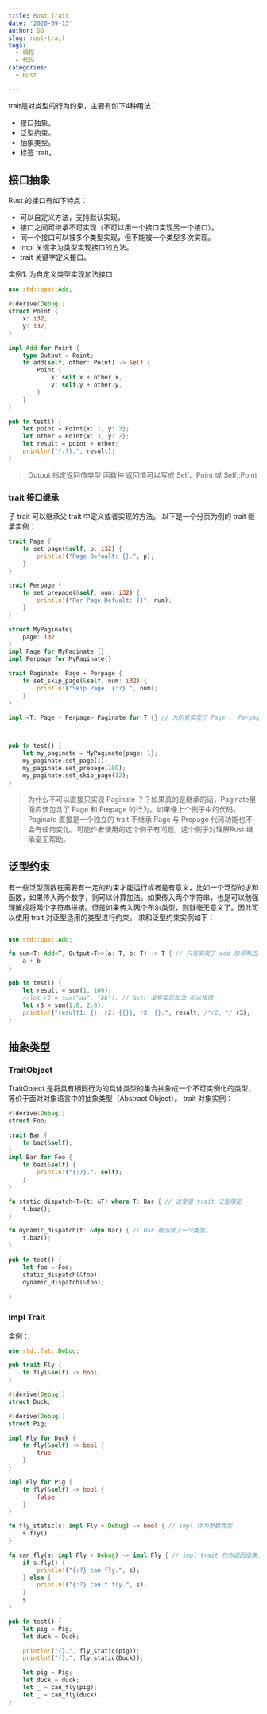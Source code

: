 ```yaml
---
title: Rust Trait
date: '2020-09-13'
author: DG
slug: rust-trait
tags: 
  - 编程
  - 代码
categories: 
  - Rust

---
```


trait是对类型的行为约束，主要有如下4种用法：
- 接口抽象。
- 泛型约束。
- 抽象类型。
- 标签 trait。

## 接口抽象
Rust 的接口有如下特点：
- 可以自定义方法，支持默认实现。
- 接口之间可继承不可实现（不可以用一个接口实现另一个接口）。
- 同一个接口可以被多个类型实现，但不能被一个类型多次实现。
- impl 关键字为类型实现接口的方法。
- trait 关键字定义接口。

实例1: 为自定义类型实现加法接口
```rust
use std::ops::Add;

#[derive(Debug)]
struct Point {
    x: i32,
    y: i32,
}

impl Add for Point {
    type Output = Point;
    fn add(self, other: Point) -> Self {
        Point {
            x: self.x + other.x,
            y: self.y + other.y,
        }
    }
}

pub fn test() {
    let point = Point{x: 1, y: 3};
    let other = Point{x: 3, y: 2};
    let result = point + other;
    println!("{:?}.", result);
}
```
> Output 指定返回值类型
> 函数种 返回值可以写成 Self、Point 或 Self::Point

### trait 接口继承
子 trait 可以继承父 trait 中定义或者实现的方法。
以下是一个分页为例的 trait 继承实例：
```rust
trait Page {
    fn set_page(&self, p: i32) {
        println!("Page Defualt: {}.", p);
    }
}

trait Perpage {
    fn set_prepage(&self, num: i32) {
        println!("Per Page Defualt: {}", num);
    }
}

struct MyPaginate{
    page: i32,
}
impl Page for MyPaginate {}
impl Perpage for MyPaginate{}

trait Paginate: Page + Perpage {
    fn set_skip_page(&self, num: i32) {
        println!("Skip Page: {:?}.", num);
    }
}

impl <T: Page + Perpage> Paginate for T {} // 为所有实现了 Page 、 Perpage 的类型实现 Paginate



pub fn test() {
    let my_paginate = MyPaginate{page: 1};
    my_paginate.set_page(1);
    my_paginate.set_prepage(100);
    my_paginate.set_skip_page(12);
}
```

> 为什么不可以直接只实现 Paginate ？？如果真的是继承的话，Paginate里面应该包含了 Page 和 Prepage 的行为。如果像上个例子中的代码，Paginate 直接是一个独立的 trait 不继承 Page 与 Prepage 代码功能也不会有任何变化。可能作者使用的这个例子有问题，这个例子对理解Rust 继承毫无帮助。

## 泛型约束
有一些泛型函数在需要有一定的约束才能运行或者是有意义，比如一个泛型的求和函数，如果传入两个数字，则可以计算加法。如果传入两个字符串，也是可以勉强理解成将两个字符串拼接。但是如果传入两个布尔类型，则就毫无意义了。因此可以使用 trait 对泛型适用的类型进行约束。
求和泛型约束实例如下：
```rust

use std::ops::Add;

fn sum<T: Add<T, Output=T>>(a: T, b: T) -> T { // 只有实现了 add 加号两边类型返回值类型一致的类型适用
    a + b
}

pub fn test() {
    let result = sum(1, 100);
    //let r2 = sum("aa", "bb"); // &str 没有实现加法 所以报错
    let r3 = sum(1.0, 2.0);
    println!("result1: {}, r2: {{}}, r3: {}.", result, /*r2, */ r3);
}
```

## 抽象类型
### TraitObject
TraitObject 是将具有相同行为的具体类型的集合抽象成一个不可实例化的类型，等价于面对对象语言中的抽象类型（Abstract Object）。
trait 对象实例：
```rust
#[derive(Debug)]
struct Foo;

trait Bar {
    fn baz(&self);
}
impl Bar for Foo {
    fn baz(&self) {
        println!("{:?}.", self);
    }
}

fn static_dispatch<T>(t: &T) where T: Bar { // 这里是 trait 泛型限定
    t.baz();
}

fn dynamic_dispatch(t: &dyn Bar) { // Bar 被当成了一个类型。
    t.baz();
}

pub fn test() {
    let foo = Foo;
    static_dispatch(&foo);
    dynamic_dispatch(&foo);
    
}
```

### Impl Trait

实例：
```rust
use std::fmt::Debug;

pub trait Fly {
    fn fly(&self) -> bool;
}

#[derive(Debug)]
struct Duck;

#[derive(Debug)]
struct Pig;

impl Fly for Duck {
    fn fly(&self) -> bool {
        true
    }
}

impl Fly for Pig {
    fn fly(&self) -> bool {
        false
    }
}

fn fly_static(s: impl Fly + Debug) -> bool { // impl 作为参数类型
    s.fly()
}

fn can_fly(s: impl Fly + Debug) -> impl Fly { // impl trait 作为返回值类型
    if s.fly() {
        println!("{:?} can fly.", s);
    } else {
        println!("{:?} can't fly.", s);
    }
    s
}

pub fn test() {
    let pig = Pig;
    let duck = Duck;

    println!("{}.", fly_static(pig));
    println!("{}.", fly_static(Duck));

    let pig = Pig;
    let duck = duck;
    let _ = can_fly(pig);
    let _ = can_fly(duck);
}
```